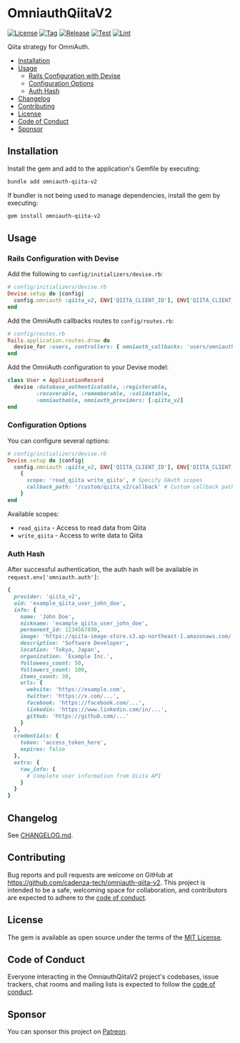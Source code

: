# OmniauthQiitaV2

[![License](https://img.shields.io/github/license/cadenza-tech/omniauth-qiita-v2?label=License&labelColor=343B42&color=blue)](https://github.com/cadenza-tech/omniauth-qiita-v2/blob/main/LICENSE.txt) [![Tag](https://img.shields.io/github/tag/cadenza-tech/omniauth-qiita-v2?label=Tag&logo=github&labelColor=343B42&color=2EBC4F)](https://github.com/cadenza-tech/omniauth-qiita-v2/blob/main/CHANGELOG.md) [![Release](https://github.com/cadenza-tech/omniauth-qiita-v2/actions/workflows/release.yml/badge.svg)](https://github.com/cadenza-tech/omniauth-qiita-v2/actions?query=workflow%3Arelease) [![Test](https://github.com/cadenza-tech/omniauth-qiita-v2/actions/workflows/test.yml/badge.svg)](https://github.com/cadenza-tech/omniauth-qiita-v2/actions?query=workflow%3Atest) [![Lint](https://github.com/cadenza-tech/omniauth-qiita-v2/actions/workflows/lint.yml/badge.svg)](https://github.com/cadenza-tech/omniauth-qiita-v2/actions?query=workflow%3Alint)

Qiita strategy for OmniAuth.

- [Installation](#installation)
- [Usage](#usage)
  - [Rails Configuration with Devise](#rails-configuration-with-devise)
  - [Configuration Options](#configuration-options)
  - [Auth Hash](#auth-hash)
- [Changelog](#changelog)
- [Contributing](#contributing)
- [License](#license)
- [Code of Conduct](#code-of-conduct)
- [Sponsor](#sponsor)

## Installation

Install the gem and add to the application's Gemfile by executing:

```bash
bundle add omniauth-qiita-v2
```

If bundler is not being used to manage dependencies, install the gem by executing:

```bash
gem install omniauth-qiita-v2
```

## Usage

### Rails Configuration with Devise

Add the following to `config/initializers/devise.rb`:

```ruby
# config/initializers/devise.rb
Devise.setup do |config|
  config.omniauth :qiita_v2, ENV['QIITA_CLIENT_ID'], ENV['QIITA_CLIENT_SECRET']
end
```

Add the OmniAuth callbacks routes to `config/routes.rb`:

```ruby
# config/routes.rb
Rails.application.routes.draw do
  devise_for :users, controllers: { omniauth_callbacks: 'users/omniauth_callbacks' }
end
```

Add the OmniAuth configuration to your Devise model:

```ruby
class User < ApplicationRecord
  devise :database_authenticatable, :registerable,
         :recoverable, :rememberable, :validatable,
         :omniauthable, omniauth_providers: [:qiita_v2]
end
```

### Configuration Options

You can configure several options:

```ruby
# config/initializers/devise.rb
Devise.setup do |config|
  config.omniauth :qiita_v2, ENV['QIITA_CLIENT_ID'], ENV['QIITA_CLIENT_SECRET'],
    {
      scope: 'read_qiita write_qiita', # Specify OAuth scopes
      callback_path: '/custom/qiita_v2/callback' # Custom callback path
    }
end
```

Available scopes:

- `read_qiita` - Access to read data from Qiita
- `write_qiita` - Access to write data to Qiita

### Auth Hash

After successful authentication, the auth hash will be available in `request.env['omniauth.auth']`:

```ruby
{
  provider: 'qiita_v2',
  uid: 'example_qiita_user_john_doe',
  info: {
    name: 'John Doe',
    nickname: 'example_qiita_user_john_doe',
    permanent_id: 1234567890,
    image: 'https://qiita-image-store.s3.ap-northeast-1.amazonaws.com/...',
    description: 'Software Developer',
    location: 'Tokyo, Japan',
    organization: 'Example Inc.',
    followees_count: 50,
    followers_count: 100,
    items_count: 30,
    urls: {
      website: 'https://example.com',
      twitter: 'https://x.com/...',
      facebook: 'https://facebook.com/...',
      linkedin: 'https://www.linkedin.com/in/...',
      github: 'https://github.com/...'
    }
  },
  credentials: {
    token: 'access_token_here',
    expires: false
  },
  extra: {
    raw_info: {
      # Complete user information from Qiita API
    }
  }
}
```

## Changelog

See [CHANGELOG.md](https://github.com/cadenza-tech/omniauth-qiita-v2/blob/main/CHANGELOG.md).

## Contributing

Bug reports and pull requests are welcome on GitHub at https://github.com/cadenza-tech/omniauth-qiita-v2. This project is intended to be a safe, welcoming space for collaboration, and contributors are expected to adhere to the [code of conduct](https://github.com/cadenza-tech/omniauth-qiita-v2/blob/main/CODE_OF_CONDUCT.md).

## License

The gem is available as open source under the terms of the [MIT License](https://github.com/cadenza-tech/omniauth-qiita-v2/blob/main/LICENSE.txt).

## Code of Conduct

Everyone interacting in the OmniauthQiitaV2 project's codebases, issue trackers, chat rooms and mailing lists is expected to follow the [code of conduct](https://github.com/cadenza-tech/omniauth-qiita-v2/blob/main/CODE_OF_CONDUCT.md).

## Sponsor

You can sponsor this project on [Patreon](https://patreon.com/CadenzaTech).
